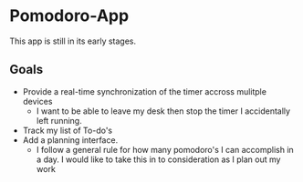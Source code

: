 # Pomodoro-App

This app is still in its early stages. 

## Goals
* Provide a real-time synchronization of the timer accross mulitple devices
    - I want to be able to leave my desk then stop the timer I accidentally left running. 
* Track my list of To-do's
* Add a planning interface. 
    - I follow a general rule for how many pomodoro's I can accomplish in a day. I would like to take this in to consideration as I plan out my work

